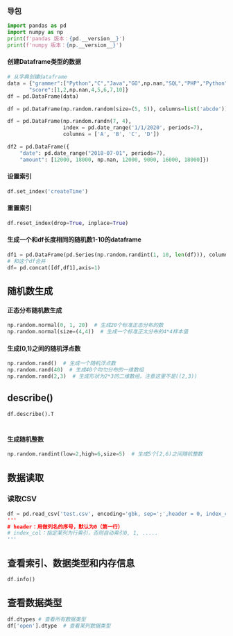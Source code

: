 ### 导包
```python
import pandas as pd
import numpy as np
print(f'pandas 版本：{pd.__version__}')
print(f'numpy 版本：{np.__version__}')
```

#### 创建Dataframe类型的数据

```python
# 从字典创建dataframe
data = {"grammer":["Python","C","Java","GO",np.nan,"SQL","PHP","Python"],
       "score":[1,2,np.nan,4,5,6,7,10]}
df = pd.DataFrame(data)

df = pd.DataFrame(np.random.random(size=(5, 5)), columns=list('abcde'))
```

```python
df = pd.DataFrame(np.random.randn(7, 4),
                  index = pd.date_range('1/1/2020', periods=7),
                  columns = ['A', 'B', 'C', 'D'])

df2 = pd.DataFrame({
    "date": pd.date_range("2018-07-01", periods=7), 
    "amount": [12000, 18000, np.nan, 12000, 9000, 16000, 18000]})
```

#### 设置索引
```python
df.set_index('createTime')
```

#### 重置索引
```python
df.reset_index(drop=True, inplace=True)
```

#### 生成一个和df长度相同的随机数1-10的dataframe

```python
df1 = pd.DataFrame(pd.Series(np.random.randint(1, 10, len(df))), columns=['randnum'])
# 和这个df合并
df= pd.concat([df,df1],axis=1)
```



## 随机数生成

#### 正态分布随机数生成

```python
np.random.normal(0, 1, 20)  # 生成20个标准正态分布的数
np.random.normal(size=(4,4))  # 生成一个标准正太分布的4*4样本值
```

#### 生成[0,1)之间的随机浮点数

```python
np.random.rand()  # 生成一个随机浮点数
np.random.rand(40)  # 生成40个均匀分布的一维数组
np.random.rand(2,3)  # 生成形状为2*3的二维数组，注意这里不是((2,3))

```

## describe()

```python
df.describe().T
```

#### 

```python

```

#### 生成随机整数

```python
np.random.randint(low=2,high=6,size=5)  # 生成5个[2,6)之间随机整数
```

#### 

## 数据读取

### 读取CSV
```python
df = pd.read_csv('test.csv', encoding='gbk, sep=';',header = 0, index_col=1)
'''
# header：用做列名的序号，默认为0（第一行）
# index_col：指定某列为行索引，否则自动索引0, 1, .....
'''
```

## 查看索引、数据类型和内存信息

```python
df.info()
```
## 查看数据类型

```python
df.dtypes # 查看所有数据类型
df['open'].dtype  # 查看某列数据类型
```